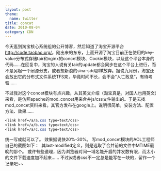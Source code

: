 ```yaml
---
layout: post
theme:
  name: twitter
title: concat
date: 2010-08-04
category: CDN
---
```


今天逛到淘宝核心系统组的公开博客，然后知道了淘宝开源平台<a href="http://code.taobao.org/">http://code.taobao.org/</a>，刚出来的东东，上面开源了淘宝目前正在使用的key-value分布式存储tair和nginx的concet模块、Cookie模块，以及这个平台本身的代码……在回复中，淘宝的人说有关tair的update都会同步在这个平台上进行，而不是另起一个闭源分支，或者想新浪的sina-sdd那样放弃。据说九月份，淘宝还会放出它的分布式文件系统TFS来，毕竟时间不长，会不会“人亡政息”，有待考验……

不过我对这个concet模块有点兴趣，从其英文介绍（淘宝真是，对国人也用英文）来看，是仿照apache的mod_concet用来合并js/css文件输出的。于是去找mod_concet资料来看。其官方发布在google上。说明很简单，安装方法、配置方法、效果……
```css
<link href=/a/a.css type=text/css>
<link href=/a/b.css type=text/css>
<link href=/a/c.css type=text/css>
```
统一写成<link href=/a/a.css,/a/b.css,/a/c.css type=text/css>就可以了。
效果据说快20%-30%。
写mod_concet模块的AOL工程师自己的截图如下：
<img src="http://pic04.babytreeimg.com/foto/thumbs/59/14/67/3472f5340b8860e7e8f4_m.png" alt="" />
其last-modified定义，则是选取了合并前的文件中MTIME最晚的那个。
或许有些道理，因为浏览器对同一域名能开启的并发数有限，而太小的文件下载速度加不起来……
不过js或者css不一定总是能写在一块的，留作一个记录吧~~

